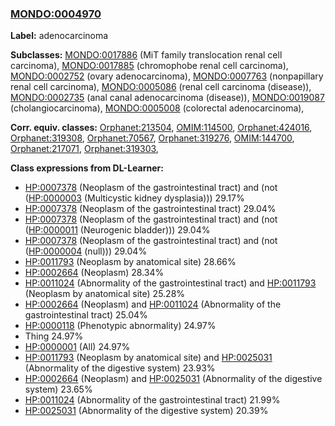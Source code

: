 
### [MONDO:0004970](http://purl.obolibrary.org/obo/MONDO_0004970)
**Label:** adenocarcinoma

**Subclasses:** [MONDO:0017886](http://purl.obolibrary.org/obo/MONDO_0017886) (MiT family translocation renal cell carcinoma), [MONDO:0017885](http://purl.obolibrary.org/obo/MONDO_0017885) (chromophobe renal cell carcinoma), [MONDO:0002752](http://purl.obolibrary.org/obo/MONDO_0002752) (ovary adenocarcinoma), [MONDO:0007763](http://purl.obolibrary.org/obo/MONDO_0007763) (nonpapillary renal cell carcinoma), [MONDO:0005086](http://purl.obolibrary.org/obo/MONDO_0005086) (renal cell carcinoma (disease)), [MONDO:0002735](http://purl.obolibrary.org/obo/MONDO_0002735) (anal canal adenocarcinoma (disease)), [MONDO:0019087](http://purl.obolibrary.org/obo/MONDO_0019087) (cholangiocarcinoma), [MONDO:0005008](http://purl.obolibrary.org/obo/MONDO_0005008) (colorectal adenocarcinoma), 

**Corr. equiv. classes:** [Orphanet:213504](http://www.orpha.net/ORDO/Orphanet_213504), [OMIM:114500](http://purl.obolibrary.org/obo/OMIM_114500), [Orphanet:424016](http://www.orpha.net/ORDO/Orphanet_424016), [Orphanet:319308](http://www.orpha.net/ORDO/Orphanet_319308), [Orphanet:70567](http://www.orpha.net/ORDO/Orphanet_70567), [Orphanet:319276](http://www.orpha.net/ORDO/Orphanet_319276), [OMIM:144700](http://purl.obolibrary.org/obo/OMIM_144700), [Orphanet:217071](http://www.orpha.net/ORDO/Orphanet_217071), [Orphanet:319303](http://www.orpha.net/ORDO/Orphanet_319303), 

**Class expressions from DL-Learner:**

- [HP:0007378](http://purl.obolibrary.org/obo/HP_0007378) (Neoplasm of the gastrointestinal tract) and (not ([HP:0000003](http://purl.obolibrary.org/obo/HP_0000003) (Multicystic kidney dysplasia))) 29.17%
- [HP:0007378](http://purl.obolibrary.org/obo/HP_0007378) (Neoplasm of the gastrointestinal tract) 29.04%
- [HP:0007378](http://purl.obolibrary.org/obo/HP_0007378) (Neoplasm of the gastrointestinal tract) and (not ([HP:0000011](http://purl.obolibrary.org/obo/HP_0000011) (Neurogenic bladder))) 29.04%
- [HP:0007378](http://purl.obolibrary.org/obo/HP_0007378) (Neoplasm of the gastrointestinal tract) and (not ([HP:0000004](http://purl.obolibrary.org/obo/HP_0000004) (null))) 29.04%
- [HP:0011793](http://purl.obolibrary.org/obo/HP_0011793) (Neoplasm by anatomical site) 28.66%
- [HP:0002664](http://purl.obolibrary.org/obo/HP_0002664) (Neoplasm) 28.34%
- [HP:0011024](http://purl.obolibrary.org/obo/HP_0011024) (Abnormality of the gastrointestinal tract) and [HP:0011793](http://purl.obolibrary.org/obo/HP_0011793) (Neoplasm by anatomical site) 25.28%
- [HP:0002664](http://purl.obolibrary.org/obo/HP_0002664) (Neoplasm) and [HP:0011024](http://purl.obolibrary.org/obo/HP_0011024) (Abnormality of the gastrointestinal tract) 25.04%
- [HP:0000118](http://purl.obolibrary.org/obo/HP_0000118) (Phenotypic abnormality) 24.97%
- Thing 24.97%
- [HP:0000001](http://purl.obolibrary.org/obo/HP_0000001) (All) 24.97%
- [HP:0011793](http://purl.obolibrary.org/obo/HP_0011793) (Neoplasm by anatomical site) and [HP:0025031](http://purl.obolibrary.org/obo/HP_0025031) (Abnormality of the digestive system) 23.93%
- [HP:0002664](http://purl.obolibrary.org/obo/HP_0002664) (Neoplasm) and [HP:0025031](http://purl.obolibrary.org/obo/HP_0025031) (Abnormality of the digestive system) 23.65%
- [HP:0011024](http://purl.obolibrary.org/obo/HP_0011024) (Abnormality of the gastrointestinal tract) 21.99%
- [HP:0025031](http://purl.obolibrary.org/obo/HP_0025031) (Abnormality of the digestive system) 20.39%


